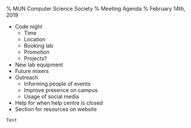 % MUN Computer Science Society
% Meeting Agenda
% February 14th, 2019

* Code night
  * Time
  * Location
  * Booking lab
  * Promotion
  * Projects?
* New lab equipment
* Future mixers
* Outreach
  * Informing people of events
  * Improve presence on campus
  * Usage of social media
* Help for when help centre is closed
* Section for resources on website

`Test`